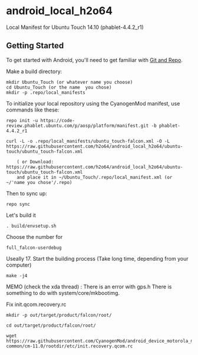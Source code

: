 android_local_h2o64
===================

Local Manifest for Ubuntu Touch 14.10 (phablet-4.4.2_r1)

Getting Started
---------------

To get started with Android, you'll need to get
familiar with [Git and Repo](http://source.android.com/download/using-repo).

Make a build directory:

	mkdir Ubuntu_Touch (or whatever name you choose)
	cd Ubuntu_Touch (or the name  you chose)
	mkdir -p .repo/local_manifests

To initialize your local repository using the CyanogenMod manifest, use commands like these:

    repo init -u https://code-review.phablet.ubuntu.com/p/aosp/platform/manifest.git -b phablet-4.4.2_r1

    curl -L -o .repo/local_manifests/ubuntu_touch-falcon.xml -O -L https://raw.githubusercontent.com/h2o64/android_local_h2o64/ubuntu-touch/ubuntu_touch-falcon.xml
 
    	( or Download: https://raw.githubusercontent.com/h2o64/android_local_h2o64/ubuntu-touch/ubuntu_touch-falcon.xml
		and place it in ~/Ubuntu_Touch/.repo/local_manifest.xml (or ~/'name you chose'/.repo)

Then to sync up:

    repo sync

Let's build it

    . build/envsetup.sh

Choose the number for

    full_falcon-userdebug

Useally 17.
Start the building process (Take long time, depending from your computer)

    make -j4

MEMO (check the xda thread) : 
There is an error with gps.h
There is something to do with system/core/mkbootimg.

Fix init.qcom.recovery.rc

    mkdir -p out/target/product/falcon/root/

    cd out/target/product/falcon/root/

    wget https://raw.githubusercontent.com/CyanogenMod/android_device_motorola_msm8226-common/cm-11.0/rootdir/etc/init.recovery.qcom.rc
